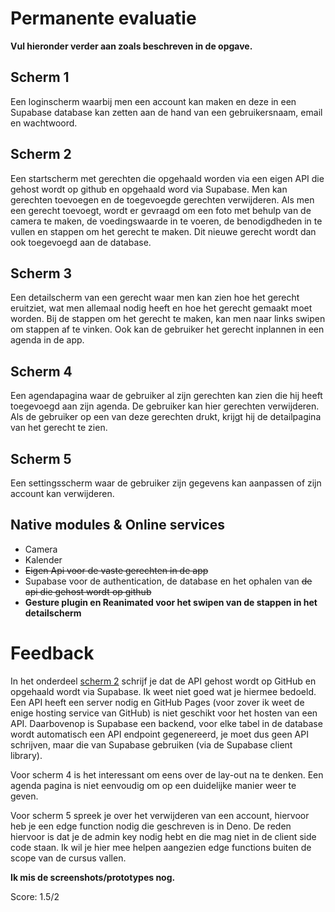 # Permanente evaluatie

**Vul hieronder verder aan zoals beschreven in de opgave.**

## Scherm 1

Een loginscherm waarbij men een account kan maken en deze in een Supabase database kan zetten aan de hand van een gebruikersnaam, email en wachtwoord. 

## Scherm 2

Een startscherm met gerechten die opgehaald worden via een eigen API die gehost wordt op github en opgehaald word via Supabase. Men kan gerechten toevoegen en de toegevoegde gerechten verwijderen. Als men een gerecht toevoegt, wordt er gevraagd om een foto met behulp van de camera te maken, de voedingswaarde in te voeren, de benodigdheden in te vullen en stappen om het gerecht te maken. Dit nieuwe gerecht wordt dan ook toegevoegd aan de database.

## Scherm 3

Een detailscherm van een gerecht waar men kan zien hoe het gerecht eruitziet, wat men allemaal nodig heeft en hoe het gerecht gemaakt moet worden. Bij de stappen om het gerecht te maken, kan men naar links swipen om stappen af te vinken. Ook kan de gebruiker het gerecht inplannen in een agenda in de app.

## Scherm 4

Een agendapagina waar de gebruiker al zijn gerechten kan zien die hij heeft toegevoegd aan zijn agenda. De gebruiker kan hier gerechten verwijderen. Als de gebruiker op een van deze gerechten drukt, krijgt hij de detailpagina van het gerecht te zien.

## Scherm 5

Een settingsscherm waar de gebruiker zijn gegevens kan aanpassen of zijn account kan verwijderen.

## Native modules & Online services

- Camera
- Kalender
- ~~Eigen Api voor de vaste gerechten in de app~~
- Supabase voor de authentication, de database en het ophalen van ~~de api die gehost wordt op github~~
- **Gesture plugin en Reanimated voor het swipen van de stappen in het detailscherm**

# Feedback

In het onderdeel [scherm 2](#scherm-2) schrijf je dat de API gehost wordt op GitHub en opgehaald wordt via Supabase.
Ik weet niet goed wat je hiermee bedoeld.
Een API heeft een server nodig en GitHub Pages (voor zover ik weet de enige hosting service van GitHub) is niet geschikt
voor het hosten van een API.
Daarbovenop is Supabase een backend, voor elke tabel in de database wordt automatisch een API endpoint gegenereerd, je
moet dus geen API schrijven, maar die van Supabase gebruiken (via de Supabase client library).

Voor scherm 4 is het interessant om eens over de lay-out na te denken. 
Een agenda pagina is niet eenvoudig om op een duidelijke manier weer te geven. 

Voor scherm 5 spreek je over het verwijderen van een account, hiervoor heb je een edge function nodig die geschreven is 
in Deno. 
De reden hiervoor is dat je de admin key nodig hebt en die mag niet in de client side code staan. 
Ik wil je hier mee helpen aangezien edge functions buiten de scope van de cursus vallen. 

**Ik mis de screenshots/prototypes nog.**

Score: 1.5/2
